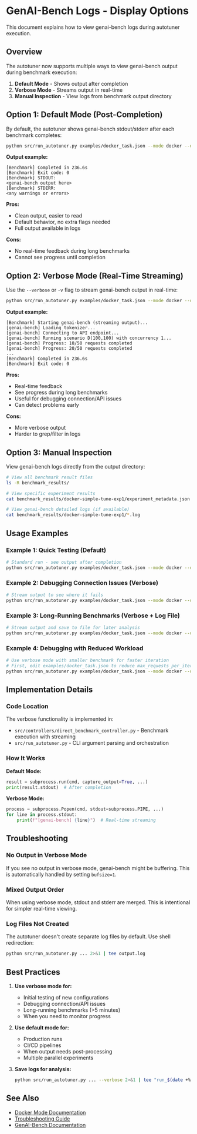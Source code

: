 # GenAI-Bench Logs - Display Options

This document explains how to view genai-bench logs during autotuner execution.

## Overview

The autotuner now supports multiple ways to view genai-bench output during benchmark execution:

1. **Default Mode** - Shows output after completion
2. **Verbose Mode** - Streams output in real-time
3. **Manual Inspection** - View logs from benchmark output directory

## Option 1: Default Mode (Post-Completion)

By default, the autotuner shows genai-bench stdout/stderr after each benchmark completes:

```bash
python src/run_autotuner.py examples/docker_task.json --mode docker --direct
```

**Output example:**
```
[Benchmark] Completed in 236.6s
[Benchmark] Exit code: 0
[Benchmark] STDOUT:
<genai-bench output here>
[Benchmark] STDERR:
<any warnings or errors>
```

**Pros:**
- Clean output, easier to read
- Default behavior, no extra flags needed
- Full output available in logs

**Cons:**
- No real-time feedback during long benchmarks
- Cannot see progress until completion

## Option 2: Verbose Mode (Real-Time Streaming)

Use the `--verbose` or `-v` flag to stream genai-bench output in real-time:

```bash
python src/run_autotuner.py examples/docker_task.json --mode docker --direct --verbose
```

**Output example:**
```
[Benchmark] Starting genai-bench (streaming output)...
[genai-bench] Loading tokenizer...
[genai-bench] Connecting to API endpoint...
[genai-bench] Running scenario D(100,100) with concurrency 1...
[genai-bench] Progress: 10/50 requests completed
[genai-bench] Progress: 20/50 requests completed
...
[Benchmark] Completed in 236.6s
[Benchmark] Exit code: 0
```

**Pros:**
- Real-time feedback
- See progress during long benchmarks
- Useful for debugging connection/API issues
- Can detect problems early

**Cons:**
- More verbose output
- Harder to grep/filter in logs

## Option 3: Manual Inspection

View genai-bench logs directly from the output directory:

```bash
# View all benchmark result files
ls -R benchmark_results/

# View specific experiment results
cat benchmark_results/docker-simple-tune-exp1/experiment_metadata.json

# View genai-bench detailed logs (if available)
cat benchmark_results/docker-simple-tune-exp1/*.log
```

## Usage Examples

### Example 1: Quick Testing (Default)
```bash
# Standard run - see output after completion
python src/run_autotuner.py examples/docker_task.json --mode docker --direct
```

### Example 2: Debugging Connection Issues (Verbose)
```bash
# Stream output to see where it fails
python src/run_autotuner.py examples/docker_task.json --mode docker --direct --verbose
```

### Example 3: Long-Running Benchmarks (Verbose + Log File)
```bash
# Stream output and save to file for later analysis
python src/run_autotuner.py examples/docker_task.json --mode docker --direct --verbose 2>&1 | tee autotuner.log
```

### Example 4: Debugging with Reduced Workload
```bash
# Use verbose mode with smaller benchmark for faster iteration
# First, edit examples/docker_task.json to reduce max_requests_per_iteration
python src/run_autotuner.py examples/docker_task.json --mode docker --direct --verbose
```

## Implementation Details

### Code Location

The verbose functionality is implemented in:
- `src/controllers/direct_benchmark_controller.py` - Benchmark execution with streaming
- `src/run_autotuner.py` - CLI argument parsing and orchestration

### How It Works

**Default Mode:**
```python
result = subprocess.run(cmd, capture_output=True, ...)
print(result.stdout)  # After completion
```

**Verbose Mode:**
```python
process = subprocess.Popen(cmd, stdout=subprocess.PIPE, ...)
for line in process.stdout:
    print(f"[genai-bench] {line}")  # Real-time streaming
```

## Troubleshooting

### No Output in Verbose Mode

If you see no output in verbose mode, genai-bench might be buffering. This is automatically handled by setting `bufsize=1`.

### Mixed Output Order

When using verbose mode, stdout and stderr are merged. This is intentional for simpler real-time viewing.

### Log Files Not Created

The autotuner doesn't create separate log files by default. Use shell redirection:
```bash
python src/run_autotuner.py ... 2>&1 | tee output.log
```

## Best Practices

1. **Use verbose mode for:**
   - Initial testing of new configurations
   - Debugging connection/API issues
   - Long-running benchmarks (>5 minutes)
   - When you need to monitor progress

2. **Use default mode for:**
   - Production runs
   - CI/CD pipelines
   - When output needs post-processing
   - Multiple parallel experiments

3. **Save logs for analysis:**
   ```bash
   python src/run_autotuner.py ... --verbose 2>&1 | tee "run_$(date +%Y%m%d_%H%M%S).log"
   ```

## See Also

- [Docker Mode Documentation](DOCKER_MODE.md)
- [Troubleshooting Guide](../README.md#troubleshooting)
- [GenAI-Bench Documentation](https://github.com/sgl-project/genai-bench)
